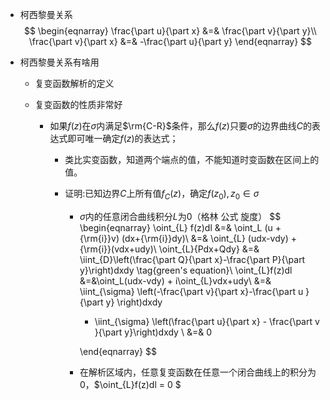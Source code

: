 + 柯西黎曼关系
  $$
  \begin{eqnarray}
  \frac{\part u}{\part x} &=& \frac{\part v}{\part y}\\
  \frac{\part v}{\part x} &=& -\frac{\part u}{\part y}
  \end{eqnarray}
  $$

+ 柯西黎曼关系有啥用

  + 复变函数解析的定义

  + 复变函数的性质非常好

    + 如果$f(z)$在$\sigma$内满足$\rm{C-R}$条件，那么$f(z)$只要$\sigma$的边界曲线$C$的表达式即可唯一确定$f(z)$的表达式；

      + 类比实变函数，知道两个端点的值，不能知道时变函数在区间上的值。

      + 证明:已知边界$C$上所有值$f_C(z)$，确定$f(z_0),z_0\in\sigma$

        + $\sigma$内的任意闭合曲线积分$L$为0（格林 公式 旋度）
          $$
          \begin{eqnarray}
          \oint_{L} f(z)dl &=& \oint_L (u + {\rm{i}}v) (dx+{\rm{i}}dy)\\
          &=& \oint_{L} (udx-vdy) + {\rm{i}}(vdx+udy)\\
          \oint_{L}{Pdx+Qdy} &=& \iint_{D}\left(\frac{\part Q}{\part x}-\frac{\part P}{\part y}\right)dxdy \tag{green's equation}\\
          \oint_{L}f(z)dl &=&\oint_L(udx-vdy) + i\oint_{L}vdx+udy\\
          &=& 	\iint_{\sigma} \left(-\frac{\part v}{\part x}-\frac{\part u }{\part y} \right)dxdy 
          	+ 	\iint_{\sigma} \left(\frac{\part u}{\part x} - \frac{\part v }{\part y}\right)dxdy
          \\
          &=& 0
          
          \end{eqnarray}
          $$

        + 在解析区域内，任意复变函数在任意一个闭合曲线上的积分为0，$\oint_{L}f(z)dl = 0 $

